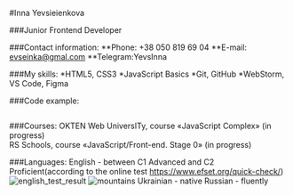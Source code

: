#Inna Yevsieienkova

###Junior Frontend Developer

###Contact information:
**Phone: +38 050 819 69 04
**E-mail: evseinka@gmal.com
**Telegram:YevsInna

###My skills:
*HTML5, CSS3
*JavaScript Basics
*Git, GitHub
*WebStorm, VS Code, Figma

###Code example:
```

```
###Courses:
OKTEN Web UniversITy, course «JavaScript Complex» (in progress)   
RS Schools, course «JavaScript/Front-end. Stage 0» (in progress)

###Languages:
English - between C1 Advanced and C2 Proficient(according to the online test https://www.efset.org/quick-check/)
![english_test_result](/img/eng_test.png "Result of EFSET english test")
![mountains](/img/mountan.png "Пейзаж с горами")
Ukrainian - native
Russian - fluently
